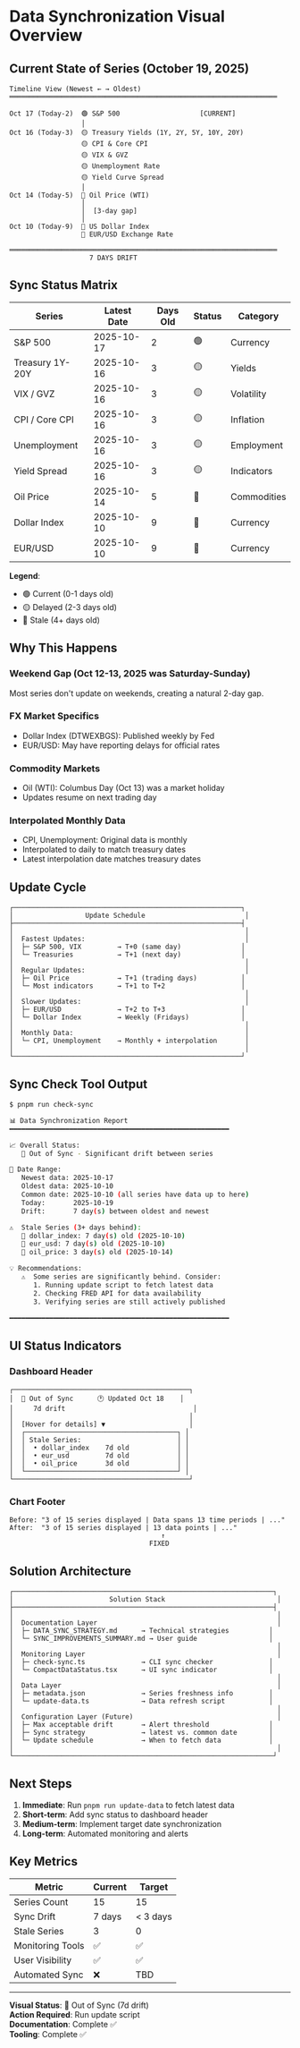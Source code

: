 # Data Synchronization Visual Overview

## Current State of Series (October 19, 2025)

```
Timeline View (Newest ← → Oldest)
═══════════════════════════════════════════════════════════════════

Oct 17 (Today-2)  🟢 S&P 500                    [CURRENT]
                  │
Oct 16 (Today-3)  🟡 Treasury Yields (1Y, 2Y, 5Y, 10Y, 20Y)
                  🟡 CPI & Core CPI
                  🟡 VIX & GVZ
                  🟡 Unemployment Rate
                  🟡 Yield Curve Spread
                  │
Oct 14 (Today-5)  🔴 Oil Price (WTI)
                  │
                  │  [3-day gap]
                  │
Oct 10 (Today-9)  🔴 US Dollar Index
                  🔴 EUR/USD Exchange Rate

═══════════════════════════════════════════════════════════════════
                    7 DAYS DRIFT
```

## Sync Status Matrix

| Series               | Latest Date | Days Old | Status | Category    |
|---------------------|-------------|----------|--------|-------------|
| S&P 500             | 2025-10-17  | 2        | 🟢     | Currency    |
| Treasury 1Y-20Y     | 2025-10-16  | 3        | 🟡     | Yields      |
| VIX / GVZ           | 2025-10-16  | 3        | 🟡     | Volatility  |
| CPI / Core CPI      | 2025-10-16  | 3        | 🟡     | Inflation   |
| Unemployment        | 2025-10-16  | 3        | 🟡     | Employment  |
| Yield Spread        | 2025-10-16  | 3        | 🟡     | Indicators  |
| Oil Price           | 2025-10-14  | 5        | 🔴     | Commodities |
| Dollar Index        | 2025-10-10  | 9        | 🔴     | Currency    |
| EUR/USD             | 2025-10-10  | 9        | 🔴     | Currency    |

**Legend**:
- 🟢 Current (0-1 days old)
- 🟡 Delayed (2-3 days old) 
- 🔴 Stale (4+ days old)

## Why This Happens

### Weekend Gap (Oct 12-13, 2025 was Saturday-Sunday)
Most series don't update on weekends, creating a natural 2-day gap.

### FX Market Specifics
- Dollar Index (DTWEXBGS): Published weekly by Fed
- EUR/USD: May have reporting delays for official rates

### Commodity Markets
- Oil (WTI): Columbus Day (Oct 13) was a market holiday
- Updates resume on next trading day

### Interpolated Monthly Data
- CPI, Unemployment: Original data is monthly
- Interpolated to daily to match treasury dates
- Latest interpolation date matches treasury dates

## Update Cycle

```
┌─────────────────────────────────────────────────────────┐
│                  Update Schedule                         │
├─────────────────────────────────────────────────────────┤
│                                                          │
│  Fastest Updates:                                        │
│  ├─ S&P 500, VIX         → T+0 (same day)               │
│  └─ Treasuries           → T+1 (next day)               │
│                                                          │
│  Regular Updates:                                        │
│  ├─ Oil Price            → T+1 (trading days)           │
│  └─ Most indicators      → T+1 to T+2                   │
│                                                          │
│  Slower Updates:                                         │
│  ├─ EUR/USD              → T+2 to T+3                   │
│  └─ Dollar Index         → Weekly (Fridays)             │
│                                                          │
│  Monthly Data:                                           │
│  └─ CPI, Unemployment    → Monthly + interpolation       │
│                                                          │
└─────────────────────────────────────────────────────────┘
```

## Sync Check Tool Output

```bash
$ pnpm run check-sync

📊 Data Synchronization Report
━━━━━━━━━━━━━━━━━━━━━━━━━━━━━━━━━━━━━━━━━━━━━━━━━━━━━━━

📈 Overall Status:
   🔴 Out of Sync - Significant drift between series

📅 Date Range:
   Newest data: 2025-10-17
   Oldest data: 2025-10-10
   Common date: 2025-10-10 (all series have data up to here)
   Today:       2025-10-19
   Drift:       7 day(s) between oldest and newest

⚠️  Stale Series (3+ days behind):
   🔴 dollar_index: 7 day(s) old (2025-10-10)
   🔴 eur_usd: 7 day(s) old (2025-10-10)
   🔴 oil_price: 3 day(s) old (2025-10-14)

💡 Recommendations:
   ⚠️  Some series are significantly behind. Consider:
      1. Running update script to fetch latest data
      2. Checking FRED API for data availability
      3. Verifying series are still actively published

━━━━━━━━━━━━━━━━━━━━━━━━━━━━━━━━━━━━━━━━━━━━━━━━━━━━━━━
```

## UI Status Indicators

### Dashboard Header
```
┌────────────────────────────────────────────┐
│  🔴 Out of Sync      🕐 Updated Oct 18    │
│     7d drift                                │
│                                            │
│  [Hover for details] ▼                     │
│  ┌──────────────────────────────────────┐ │
│  │ Stale Series:                        │ │
│  │  • dollar_index    7d old            │ │
│  │  • eur_usd         7d old            │ │
│  │  • oil_price       3d old            │ │
│  └──────────────────────────────────────┘ │
└────────────────────────────────────────────┘
```

### Chart Footer
```
Before: "3 of 15 series displayed | Data spans 13 time periods | ..."
After:  "3 of 15 series displayed | 13 data points | ..."
                                      ↑
                                   FIXED
```

## Solution Architecture

```
┌─────────────────────────────────────────────────────────────────┐
│                        Solution Stack                            │
├─────────────────────────────────────────────────────────────────┤
│                                                                  │
│  Documentation Layer                                             │
│  ├─ DATA_SYNC_STRATEGY.md      → Technical strategies          │
│  └─ SYNC_IMPROVEMENTS_SUMMARY.md → User guide                  │
│                                                                  │
│  Monitoring Layer                                                │
│  ├─ check-sync.ts              → CLI sync checker              │
│  └─ CompactDataStatus.tsx      → UI sync indicator             │
│                                                                  │
│  Data Layer                                                      │
│  ├─ metadata.json              → Series freshness info         │
│  └─ update-data.ts             → Data refresh script           │
│                                                                  │
│  Configuration Layer (Future)                                    │
│  ├─ Max acceptable drift       → Alert threshold               │
│  ├─ Sync strategy              → latest vs. common date        │
│  └─ Update schedule            → When to fetch data            │
│                                                                  │
└─────────────────────────────────────────────────────────────────┘
```

## Next Steps

1. **Immediate**: Run `pnpm run update-data` to fetch latest data
2. **Short-term**: Add sync status to dashboard header
3. **Medium-term**: Implement target date synchronization
4. **Long-term**: Automated monitoring and alerts

## Key Metrics

| Metric                    | Current | Target  |
|---------------------------|---------|---------|
| Series Count              | 15      | 15      |
| Sync Drift                | 7 days  | < 3 days|
| Stale Series              | 3       | 0       |
| Monitoring Tools          | ✅      | ✅      |
| User Visibility           | ✅      | ✅      |
| Automated Sync            | ❌      | TBD     |

---

**Visual Status**: 🔴 Out of Sync (7d drift)  
**Action Required**: Run update script  
**Documentation**: Complete ✅  
**Tooling**: Complete ✅
